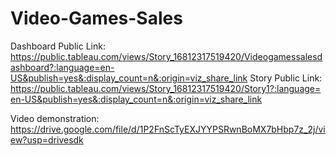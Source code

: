 # Video-Games-Sales


Dashboard Public Link:  https://public.tableau.com/views/Story_16812317519420/Videogamessalesdashboard?:language=en-US&publish=yes&:display_count=n&:origin=viz_share_link
Story Public Link: https://public.tableau.com/views/Story_16812317519420/Story1?:language=en-US&publish=yes&:display_count=n&:origin=viz_share_link

Video demonstration: https://drive.google.com/file/d/1P2FnScTyEXJYYPSRwnBoMX7bHbp7z_2j/view?usp=drivesdk 
